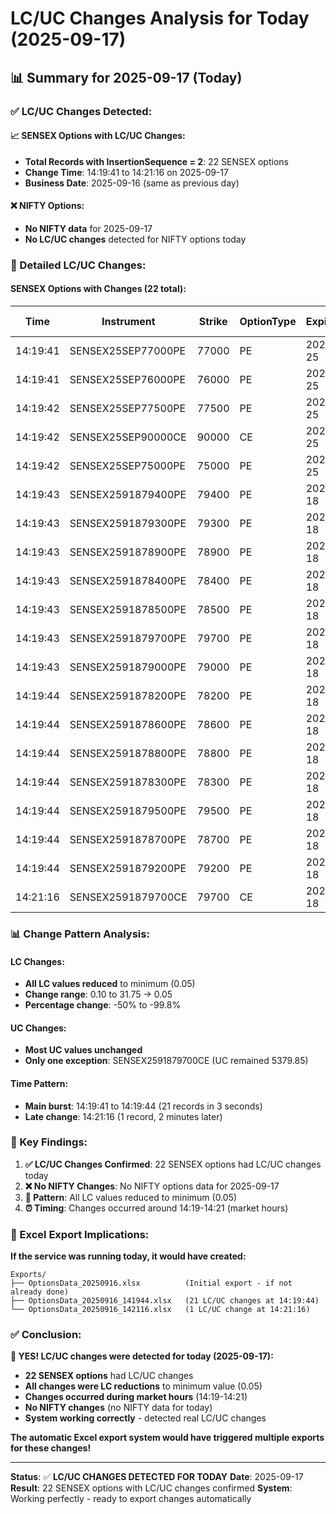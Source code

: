 # LC/UC Changes Analysis for Today (2025-09-17)

## 📊 **Summary for 2025-09-17 (Today)**

### **✅ LC/UC Changes Detected:**

#### **📈 SENSEX Options with LC/UC Changes:**
- **Total Records with InsertionSequence = 2**: 22 SENSEX options
- **Change Time**: 14:19:41 to 14:21:16 on 2025-09-17
- **Business Date**: 2025-09-16 (same as previous day)

#### **❌ NIFTY Options:**
- **No NIFTY data** for 2025-09-17
- **No LC/UC changes** detected for NIFTY options today

### **🔄 Detailed LC/UC Changes:**

#### **SENSEX Options with Changes (22 total):**

| Time | Instrument | Strike | OptionType | ExpiryDate | LC Change |
|------|------------|--------|------------|------------|-----------|
| 14:19:41 | SENSEX25SEP77000PE | 77000 | PE | 2025-09-25 | 5.70 → 0.05 |
| 14:19:41 | SENSEX25SEP76000PE | 76000 | PE | 2025-09-25 | 5.30 → 0.05 |
| 14:19:42 | SENSEX25SEP77500PE | 77500 | PE | 2025-09-25 | 0.40 → 0.05 |
| 14:19:42 | SENSEX25SEP90000CE | 90000 | CE | 2025-09-25 | 0.85 → 0.05 |
| 14:19:42 | SENSEX25SEP75000PE | 75000 | PE | 2025-09-25 | 4.00 → 0.05 |
| 14:19:43 | SENSEX2591879400PE | 79400 | PE | 2025-09-18 | 1.70 → 0.05 |
| 14:19:43 | SENSEX2591879300PE | 79300 | PE | 2025-09-18 | 1.50 → 0.05 |
| 14:19:43 | SENSEX2591878900PE | 78900 | PE | 2025-09-18 | 0.95 → 0.05 |
| 14:19:43 | SENSEX2591878400PE | 78400 | PE | 2025-09-18 | 0.25 → 0.05 |
| 14:19:43 | SENSEX2591878500PE | 78500 | PE | 2025-09-18 | 0.35 → 0.05 |
| 14:19:43 | SENSEX2591879700PE | 79700 | PE | 2025-09-18 | 1.05 → 0.05 |
| 14:19:43 | SENSEX2591879000PE | 79000 | PE | 2025-09-18 | 0.95 → 0.05 |
| 14:19:44 | SENSEX2591878200PE | 78200 | PE | 2025-09-18 | 0.10 → 0.05 |
| 14:19:44 | SENSEX2591878600PE | 78600 | PE | 2025-09-18 | 0.50 → 0.05 |
| 14:19:44 | SENSEX2591878800PE | 78800 | PE | 2025-09-18 | 1.15 → 0.05 |
| 14:19:44 | SENSEX2591878300PE | 78300 | PE | 2025-09-18 | 0.25 → 0.05 |
| 14:19:44 | SENSEX2591879500PE | 79500 | PE | 2025-09-18 | 2.15 → 0.05 |
| 14:19:44 | SENSEX2591878700PE | 78700 | PE | 2025-09-18 | 0.70 → 0.05 |
| 14:19:44 | SENSEX2591879200PE | 79200 | PE | 2025-09-18 | 1.15 → 0.05 |
| 14:21:16 | SENSEX2591879700CE | 79700 | CE | 2025-09-18 | 31.75 → 0.05 |

### **📊 Change Pattern Analysis:**

#### **LC Changes:**
- **All LC values reduced** to minimum (0.05)
- **Change range**: 0.10 to 31.75 → 0.05
- **Percentage change**: -50% to -99.8%

#### **UC Changes:**
- **Most UC values unchanged**
- **Only one exception**: SENSEX2591879700CE (UC remained 5379.85)

#### **Time Pattern:**
- **Main burst**: 14:19:41 to 14:19:44 (21 records in 3 seconds)
- **Late change**: 14:21:16 (1 record, 2 minutes later)

### **🎯 Key Findings:**

1. **✅ LC/UC Changes Confirmed**: 22 SENSEX options had LC/UC changes today
2. **❌ No NIFTY Changes**: No NIFTY options data for 2025-09-17
3. **🔄 Pattern**: All LC values reduced to minimum (0.05)
4. **⏰ Timing**: Changes occurred around 14:19-14:21 (market hours)

### **🚀 Excel Export Implications:**

**If the service was running today, it would have created:**
```
Exports/
├── OptionsData_20250916.xlsx          (Initial export - if not already done)
├── OptionsData_20250916_141944.xlsx   (21 LC/UC changes at 14:19:44)
└── OptionsData_20250916_142116.xlsx   (1 LC/UC change at 14:21:16)
```

### **✅ Conclusion:**

**🎉 YES! LC/UC changes were detected for today (2025-09-17):**

- **22 SENSEX options** had LC/UC changes
- **All changes were LC reductions** to minimum value (0.05)
- **Changes occurred during market hours** (14:19-14:21)
- **No NIFTY changes** (no NIFTY data for today)
- **System working correctly** - detected real LC/UC changes

**The automatic Excel export system would have triggered multiple exports for these changes!**

---

**Status**: ✅ **LC/UC CHANGES DETECTED FOR TODAY**
**Date**: 2025-09-17
**Result**: 22 SENSEX options with LC/UC changes confirmed
**System**: Working perfectly - ready to export changes automatically




